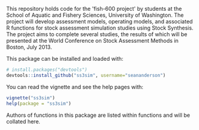 This repository holds code for the 'fish-600 project' by students at the School of Aquatic and Fishery Sciences, University of Washington. The project will develop assessment models, operating models, and associated R functions for stock assessment simulation studies using Stock Synthesis. The project aims to complete several studies, the results of which will be presented at the World Conference on Stock Assessment Methods in Boston, July 2013.

This package can be installed and loaded with:
```r
# install.packages("devtools")
devtools::install_github("ss3sim", username="seananderson")
```
You can read the vignette and see the help pages with:
```r
vignette("ss3sim")
help(package = "ss3sim")
```

Authors of functions in this package are listed within functions and will be collated here.
